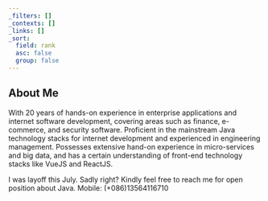 ```yaml
---
_filters: []
_contexts: []
_links: []
_sort:
  field: rank
  asc: false
  group: false
---
```

##  About Me
With 20 years of hands-on experience in enterprise applications and internet software development, covering areas such as finance, e-commerce, and security software. Proficient in the mainstream Java technology stacks for internet development and experienced in engineering management. Possesses extensive hand-on experience in micro-services and big data, and has a certain understanding of front-end technology stacks like VueJS and ReactJS.

I was layoff this July. Sadly right? Kindly feel free to reach me for open position about Java.
Mobile: (+086)13564116710

